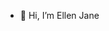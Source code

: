 - 👋 Hi, I’m Ellen Jane
<!---
IPP-Ellen/IPP-Ellen is a ✨ special ✨ repository because its `README.md` (this file) appears on your GitHub profile.
You can click the Preview link to take a look at your changes.
--->
